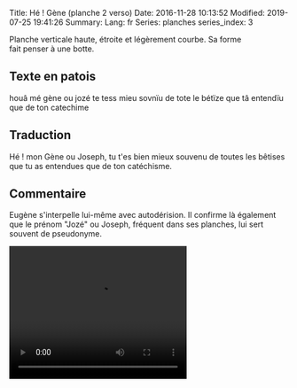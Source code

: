 Title: Hé ! Gène (planche 2 verso)
Date: 2016-11-28 10:13:52
Modified: 2019-07-25 19:41:26
Summary: 
Lang: fr
Series: planches
series_index: 3


<figure class="image-block" style="float: right;">
  <img alt="" src="{static}/images/planche_2_verso.png">
  <figcaption style="max-width: 201px"></figcaption>
</figure>
Planche  verticale haute, étroite et légèrement courbe. Sa forme fait penser à une botte.


## Texte en patois
houâ mé gène ou jozé te tess mieu sovnïu de tote le bétïze que tâ entendïu que de ton  catechime


## Traduction
Hé ! mon Gène ou Joseph, tu t'es bien mieux souvenu de toutes les bêtises que tu as entendues que de ton catéchisme.

## Commentaire


Eugène s'interpelle lui-même avec autodérision. Il confirme là également que le prénom "Jozé" ou Joseph, fréquent dans ses planches, lui sert souvent de pseudonyme.




<video width="320" height="240" controls>
  <source src="https://d1njpgd0ygatdn.cloudfront.net/video_2bis_2_.mp4" type="video/mp4">
</video>
